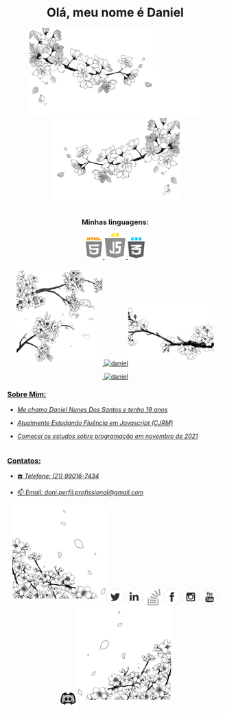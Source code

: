 <h1 align="center">Olá, meu nome é Daniel</h1>
<div align="center">
<img width="300px" heigth="100px" src="https://github.com/Stilyx/Readme-images/blob/main/header-left-flower.png" /><img width="100px" heigth="200px" src="https://github.com/Stilyx/Readme-images/blob/main/transparent.png" /><img width="300px" heigth="100px" src="https://github.com/Stilyx/Readme-images/blob/main/header-right-flower.png" />
</div>



<h3 align="center">
  Minhas linguagens:
  </h3>
  
  
  <p align="center"> <a href="https://www.w3.org/html/" target="_blank" rel="noreferrer">
  <img src="https://github.com/Stilyx/Readme-images/blob/main/html-logo-definitive.png" alt="html5" width="40" height="50"/> </a> <a href="https://developer.mozilla.org/en-US/docs/Web/JavaScript" target="_blank" rel="noreferrer">
  </a> <a href="https://www.w3.org/html/" target="_blank" rel="noreferrer"><img src="https://github.com/Stilyx/Readme-images/blob/main/js-logo-definitive.png" alt="javascript" width="50" height="60"/> </a><a href="https://www.w3schools.com/css/" target="_blank" rel="noreferrer"><img src="https://github.com/Stilyx/Readme-images/blob/main/css-logo-definitive.png" alt="css3" width="40" height="50"/>
    
    
 <div align="center"> 
 <img width="200px" heigth="100" src="https://github.com/Stilyx/Readme-images/blob/main/main-left-flower.png"/> <img  src="https://github-readme-stats.vercel.app/api/top-langs?username=Stilyx&show_icons=true&theme=dark&title_color=c5c4c4&text_color=c5c4c4&locale=en&layout=compact" alt="daniel"/><img width="200px" src= "https://github.com/Stilyx/Readme-images/blob/main/main-right-flower.png" />  
  </div>
  
 <p align="center">    
&nbsp;<img height="220px" src="https://github-readme-stats.vercel.app/api?username=Stilyx&show_icons=true&theme=dark&title_color=c5c4c4&text_color=c5c4c4&cache_seconds=1800&locale=en" alt="daniel"/></p>
  

   
    
    
   
  <h3>
  Sobre Mim:
  </h3>
  
   -  *Me chamo Daniel Nunes Dos Santos e tenho 19 anos*  

 - *Atualmente Estudando Fluência em Javascript (CJRM)* 
 
 - *Comecei os estudos sobre programação em novembro de 2021*
  #
  
 
  

  <h3>
    Contatos:
  </h3>
  <p>
    
  - ☎️ *Telefone: (21) 99016-7434*
    
  - 📫 *Email: dani.perfil.profissional@gmail.com*
    
<p>
  
  
  <div align="center">
<img width="220px" heigth="200px" src="https://github.com/Stilyx/Readme-images/blob/main/footer-left-flower.png" /><a href="https://twitter.com/ChorusDan" target="_blank"><img align="center" src="https://github.com/Stilyx/Readme-images/blob/main/twitter-icon.png" alt="ChorusDan_" height="40" width="40px" /></a>
<a href="https://www.linkedin.com/in/daniel-nunes-963333239/" target="blank"><img align="center" src="https://github.com/Stilyx/Readme-images/blob/main/linkedin-icon.png" alt="daniel-linkedin-profile" height="40" width="40px" /></a>
<a href="#########" target="blank"><img align="center" src="https://github.com/Stilyx/Readme-images/blob/main/1217146_stackoverflow_icon.png" alt="daniel-stackoverflow-profile" height="40" width="40px" /></a>
<a href="https://www.facebook.com/profile.php?viewas=100000686899395&id=100009231604628" target="blank"><img align="center" src="https://github.com/Stilyx/Readme-images/blob/main/facebook-icon.png" alt="daniel-facebook-profile" height="40" width="40px" /></a>
<a href="https://www.instagram.com/?theme=dark" target="blank"><img align="center" src="https://github.com/Stilyx/Readme-images/blob/main/instagram-icon.png" alt="daniel-instagram-profile" height="40" width="40px" /></a>
<a href="https://www.youtube.com/channel/UC_fpOX6KLDpRHScUEzzUe8A" target="blank"><img align="center" src="https://github.com/Stilyx/Readme-images/blob/main/youtube-icon.png" alt="daniel-youtube-profile" height="40" width="40px" /></a>
<a href="https://discord.gg/VR7f5jQY9N" target="_blank"><img align="center" src="https://github.com/Stilyx/Readme-images/blob/main/discord-definitive.png" alt="programação-curso-discord" height="40" width="40px" /></a><img width="220px" heigth="200px" src="https://github.com/Stilyx/Readme-images/blob/main/footer-right-flower.png" />
  </div>



<!--
**Stilyx/Stilyx** is a ✨ _special_ ✨ repository because its `README.md` (this file) appears on your GitHub profile.

320px

Here are some ideas to get you started:

- 🔭 I’m currently working on ...
- 🌱 I’m currently learning ...
- 👯 I’m looking to collaborate on ...
- 🤔 I’m looking for help with ...
- 💬 Ask me about ...
- 📫 How to reach me: ...
- 😄 Pronouns: ...
- ⚡ Fun fact: ...
-->

